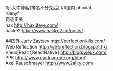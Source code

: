#js大牛博客(排名不分先后)
##国内
phodal<br>
ruanyf<br>
司徒正美<br>
hax http://hax.iteye.com/<br>
hacke2 http://www.hacke2.cn/posts/<br>

##国外
Juriy Zaytsev http://perfectionkills.com/<br>
Web Reflection http://webreflection.blogspot.hk/<br>
Vjeux[React,ReactNative] http://blog.vjeux.com/<br>
PPK http://www.quirksmode.org/blog/<br>
Axel Rauschmayer http://www.2ality.com/<br>
